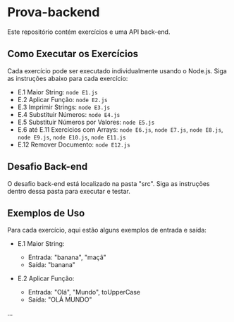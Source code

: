 # Prova-backend

Este repositório contém exercícios e uma API back-end.

## Como Executar os Exercícios

Cada exercício pode ser executado individualmente usando o Node.js. Siga as instruções abaixo para cada exercício:

- E.1 Maior String: `node E1.js`
- E.2 Aplicar Função: `node E2.js`
- E.3 Imprimir Strings: `node E3.js`
- E.4 Substituir Números: `node E4.js`
- E.5 Substituir Números por Valores: `node E5.js`
- E.6 até E.11 Exercícios com Arrays: `node E6.js`, `node E7.js`, `node E8.js`, `node E9.js`, `node E10.js`, `node E11.js`
- E.12 Remover Documento: `node E12.js`

## Desafio Back-end

O desafio back-end está localizado na pasta "src". Siga as instruções dentro dessa pasta para executar e testar.

## Exemplos de Uso

Para cada exercício, aqui estão alguns exemplos de entrada e saída:

- E.1 Maior String:

  - Entrada: "banana", "maçã"
  - Saída: "banana"

- E.2 Aplicar Função:
  - Entrada: "Olá", "Mundo", toUpperCase
  - Saída: "OLÁ MUNDO"

...

